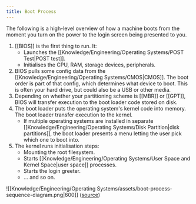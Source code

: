 ```yaml
---
title: Boot Process
---
```


The following is a high-level overview of how a machine boots from the moment you turn on the power to the login screen being presented to you.
1. [[BIOS]] is the first thing to run. It:
	- Launches the [[Knowledge/Engineering/Operating Systems/POST Test|POST test]].
	- Initialises the CPU, RAM, storage devices, peripherals.
2. BIOS pulls some config data from the [[Knowledge/Engineering/Operating Systems/CMOS|CMOS]]. The boot order is part of that config, which determines what device to boot. This is often your hard drive, but could also be a USB or other media.
3. Depending on whether your partitioning scheme is [[MBR]] or [[GPT]], BIOS will transfer execution to the boot loader code stored on disk.
4. The boot loader puts the operating system's kernel code into memory. The boot loader transfer execution to the kernel.
	- If multiple operating systems are installed in separate [[Knowledge/Engineering/Operating Systems/Disk Partition|disk partitions]], the boot loader presents a menu letting the user pick which one to boot into.
5. The kernel runs initialisation steps:
	- Mounting the root filesystem.
	- Starts [[Knowledge/Engineering/Operating Systems/User Space and Kernel Space|user space]] processes.
	- Starts the login greeter.
	- ... and so on.

![[Knowledge/Engineering/Operating Systems/assets/boot-process-sequence-diagram.png|600]]
([source](https://en.wikipedia.org/wiki/Booting))
